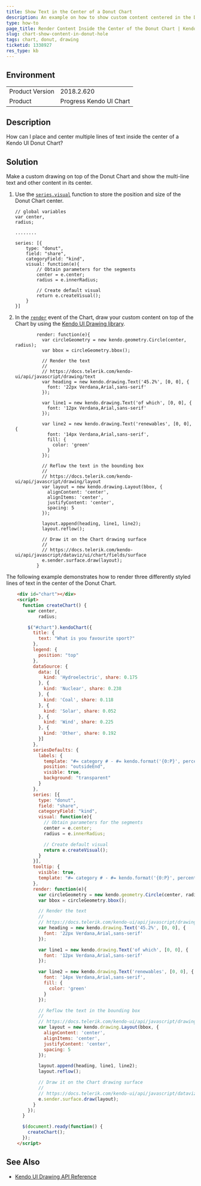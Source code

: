 ```yaml
---
title: Show Text in the Center of a Donut Chart
description: An example on how to show custom content centered in the Donut Chart.
type: how-to
page_title: Render Content Inside the Center of the Donut Chart | Kendo UI Charts
slug: chart-show-content-in-donut-hole
tags: chart, donut, drawing
ticketid: 1338927
res_type: kb
---
```


## Environment

<table>
	<tr>
		<td>Product Version</td>
		<td>2018.2.620</td>
	</tr>
	<tr>
		<td>Product</td>
		<td>Progress Kendo UI Chart</td>
	</tr>
</table>


## Description

How can I place and center multiple lines of text inside the center of a Kendo UI Donut Chart?

## Solution

Make a custom drawing on top of the Donut Chart and show the multi-line text and other content in its center.

1. Use the [`series.visual`](/api/javascript/dataviz/ui/chart/configuration/series.visual) function to store the position and size of the Donut Chart center.

    ```
    // global variables
    var center,
    radius;

    ........

    series: [{
        type: "donut",
        field: "share",
        categoryField: "kind",
        visual: function(e){
            // Obtain parameters for the segments
            center = e.center;
            radius = e.innerRadius;

            // Create default visual
            return e.createVisual();
        }
    }]

    ```

1. In the [`render`](/api/javascript/dataviz/ui/chart/events/render) event of the Chart, draw your custom content on top of the Chart by using the [Kendo UI Drawing library](/framework/drawing/overview).

    ```
            render: function(e){
              var circleGeometry = new kendo.geometry.Circle(center, radius);
              var bbox = circleGeometry.bbox();

              // Render the text
              //
              // https://docs.telerik.com/kendo-ui/api/javascript/drawing/text
              var heading = new kendo.drawing.Text('45.2%', [0, 0], {
                font: '22px Verdana,Arial,sans-serif'
              });

              var line1 = new kendo.drawing.Text('of which', [0, 0], {
                font: '12px Verdana,Arial,sans-serif'
              });

              var line2 = new kendo.drawing.Text('renewables', [0, 0], {
                font: '14px Verdana,Arial,sans-serif',
                fill: {
                  color: 'green'
                }
              });

              // Reflow the text in the bounding box
              //
              // https://docs.telerik.com/kendo-ui/api/javascript/drawing/layout
              var layout = new kendo.drawing.Layout(bbox, {
                alignContent: 'center',
                alignItems: 'center',
                justifyContent: 'center',
                spacing: 5
              });

              layout.append(heading, line1, line2);
              layout.reflow();

              // Draw it on the Chart drawing surface
              //
              // https://docs.telerik.com/kendo-ui/api/javascript/dataviz/ui/chart/fields/surface
              e.sender.surface.draw(layout);
            }
    ```

The following example demonstrates how to render three differently styled lines of text in the center of the Donut Chart.

```html
    <div id="chart"></div>
    <script>
      function createChart() {
        var center,
            radius;

        $("#chart").kendoChart({
          title: {
            text: "What is you favourite sport?"
          },
          legend: {
            position: "top"
          },
          dataSource: {
            data: [{
              kind: 'Hydroelectric', share: 0.175
            }, {
              kind: 'Nuclear', share: 0.238
            }, {
              kind: 'Coal', share: 0.118
            }, {
              kind: 'Solar', share: 0.052
            }, {
              kind: 'Wind', share: 0.225
            }, {
              kind: 'Other', share: 0.192
            }]
          },
          seriesDefaults: {
            labels: {
              template: "#= category # - #= kendo.format('{0:P}', percentage)#",
              position: "outsideEnd",
              visible: true,
              background: "transparent"
            }
          },
          series: [{
            type: "donut",
            field: "share",
            categoryField: "kind",
            visual: function(e){
              // Obtain parameters for the segments
              center = e.center;
              radius = e.innerRadius;

              // Create default visual
              return e.createVisual();
            }
          }],
          tooltip: {
            visible: true,
            template: "#= category # - #= kendo.format('{0:P}', percentage) #"
          },
          render: function(e){
            var circleGeometry = new kendo.geometry.Circle(center, radius);
            var bbox = circleGeometry.bbox();

            // Render the text
            //
            // https://docs.telerik.com/kendo-ui/api/javascript/drawing/text
            var heading = new kendo.drawing.Text('45.2%', [0, 0], {
              font: '22px Verdana,Arial,sans-serif'
            });

            var line1 = new kendo.drawing.Text('of which', [0, 0], {
              font: '12px Verdana,Arial,sans-serif'
            });

            var line2 = new kendo.drawing.Text('renewables', [0, 0], {
              font: '14px Verdana,Arial,sans-serif',
              fill: {
                color: 'green'
              }
            });

            // Reflow the text in the bounding box
            //
            // https://docs.telerik.com/kendo-ui/api/javascript/drawing/layout
            var layout = new kendo.drawing.Layout(bbox, {
              alignContent: 'center',
              alignItems: 'center',
              justifyContent: 'center',
              spacing: 5
            });

            layout.append(heading, line1, line2);
            layout.reflow();

            // Draw it on the Chart drawing surface
            //
            // https://docs.telerik.com/kendo-ui/api/javascript/dataviz/ui/chart/fields/surface
            e.sender.surface.draw(layout);
          }
        });
      }

      $(document).ready(function() {
        createChart();
      });
    </script>
```

## See Also

* [Kendo UI Drawing API Reference](/api/javascript/drawing/text)

